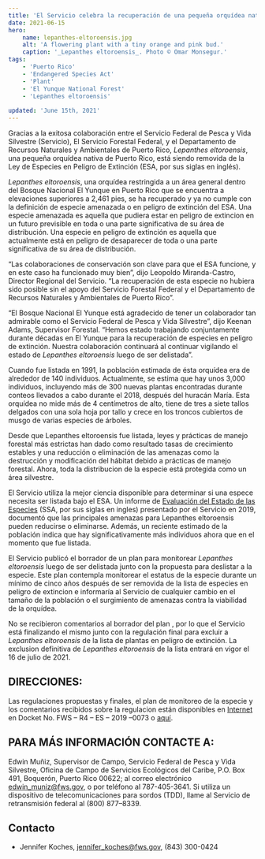 ```yaml
---
title: 'El Servicio celebra la recuperación de una pequeña orquídea nativa de Puerto Rico al finalizar el proceso de delistar a Lepanthes eltoroensis de la Ley Federal de Especies en Peligro de Extincion'
date: 2021-06-15
hero:
    name: lepanthes-eltoroensis.jpg
    alt: 'A flowering plant with a tiny orange and pink bud.'
    caption: '_Lepanthes eltoroensis_. Photo © Omar Monsegur.'
tags:
    - 'Puerto Rico'
    - 'Endangered Species Act'
    - 'Plant'
    - 'El Yunque National Forest'
    - 'Lepanthes eltoroensis'
    
updated: 'June 15th, 2021'
---
```

Gracias a la exitosa colaboración entre el Servicio Federal de Pesca y Vida Silvestre (Servicio), El Servicio Forestal Federal, y el Departamento de Recursos Naturales y Ambientales de Puerto Rico, _Lepanthes eltoroensis_, una pequeña orquídea nativa de Puerto Rico, está siendo removida de la Ley de Especies en Peligro de Extinción (ESA, por sus siglas en inglés).

_Lepanthes eltoroensis_, una orquídea restringida a un área general dentro del Bosque Nacional El Yunque en Puerto Rico que se encuentra a elevaciones superiores a 2,461 pies, se ha recuperado y ya no cumple con la definición de especie amenazada o en peligro de extinción del ESA. Una especie amenazada es aquella que pudiera estar en peligro de extincion en un futuro previsible en toda o una parte significativa de su área de distribución. Una especie en peligro de extinción es aquella que actualmente está en peligro de desaparecer de toda o una parte significativa de su área de distribución. 

“Las colaboraciones de conservación son clave para que el ESA funcione, y en este caso ha funcionado muy bien”, dijo Leopoldo Miranda-Castro, Director Regional del Servicio. “La recuperación de esta especie no hubiera sido posible sin el apoyo del Servicio Forestal Federal y el Departamento de Recursos Naturales y Ambientales de Puerto Rico”. 

“El Bosque Nacional El Yunque está agradecido de tener un colaborador tan admirable como el Servicio Federal de Pesca y Vida Silvestre”, dijo Keenan Adams, Supervisor Forestal. “Hemos estado trabajando conjuntamente durante décadas en El Yunque para la recuperación de especies en peligro de extinción. Nuestra colaboración continuará al continuar vigilando el estado de _Lepanthes eltoroensis_ luego de ser delistada”. 

Cuando fue listada en 1991, la población estimada de ésta orquídea era de alrededor de 140 individuos. Actualmente, se estima que hay unos 3,000 individuos, incluyendo más de 300 nuevas plantas encontradas durante conteos llevados a cabo durante el 2018, después del huracán María. Esta orquídea no mide más de 4 centímetros de alto, tiene de tres a siete tallos delgados con una sola hoja por tallo y crece en los troncos cubiertos de musgo de varias especies de árboles. 

Desde que Lepanthes eltoroensis fue listada, leyes y prácticas de manejo forestal más estrictas han dado como resultado tasas de crecimiento estables y una reducción o eliminación de las amenazas como la destrucción y modificación del hábitat debido a prácticas de manejo forestal. Ahora, toda la distribucion de la especie está protegida como un área silvestre.

El Servicio utiliza la mejor ciencia disponible para determinar si una espece necesita ser listada bajo el ESA. Un informe de [Evaluación del Estado de las Especies](https://ecos.fws.gov/ServCat/DownloadFile/168486) (SSA, por sus siglas en ingles) presentado por el Servicio en 2019, documentó que las principales amenazas para Lepanthes eltoroensis pueden reducirse o eliminarse. Además, un reciente estimado de la población indica que hay significativamente más individuos ahora que en el momento que fue listada. 

El Servicio publicó el borrador de un plan para monitorear _Lepanthes eltoroensis_ luego de ser delistada junto con la propuesta para deslistar a la especie. Este plan contempla monitorear el estatus de la especie durante un mínimo de cinco años después de ser removida de la lista de especies en peligro de extincion e informaría al Servicio de cualquier cambio en el tamaño de la población o el surgimiento de amenazas contra la viabilidad de la orquídea.

No se recibieron comentarios al borrador del plan , por lo que el Servicio está finalizando el mismo junto con la regulación final para excluir a _Lepanthes eltoroensis_ de la lista de plantas en peligro de extinción. La exclusion definitiva de _Lepanthes eltoroensis_ de la lista entrará en vigor el 16 de julio de 2021. 

## DIRECCIONES:

Las regulaciones propuestas y finales, el plan de monitoreo de la especie y los comentarios recibidos sobre la regulacion están disponibles en [Internet](http://www.regulations.gov) en Docket No. FWS – R4 – ES – 2019 –0073 o [aquí](https://ecos.fws.gov). 

## PARA MÁS INFORMACIÓN CONTACTE A:

Edwin Muñiz, Supervisor de Campo, Servicio Federal de Pesca y Vida Silvestre, Oficina de Campo de Servicios Ecológicos del Caribe, P.O. Box 491, Boquerón, Puerto Rico 00622; al correo electrónico [edwin_muniz@fws.gov](mailto:edwin_muniz@fws.gov), o por teléfono al 787-405-3641. Si utiliza un dispositivo de telecomunicaciones para sordos (TDD), llame al Servicio de retransmisión federal al (800) 877–8339. 

## Contacto

- Jennifer Koches, [jennifer_koches@fws.gov](mailto:jennifer_koches@fws.gov), (843) 300-0424
